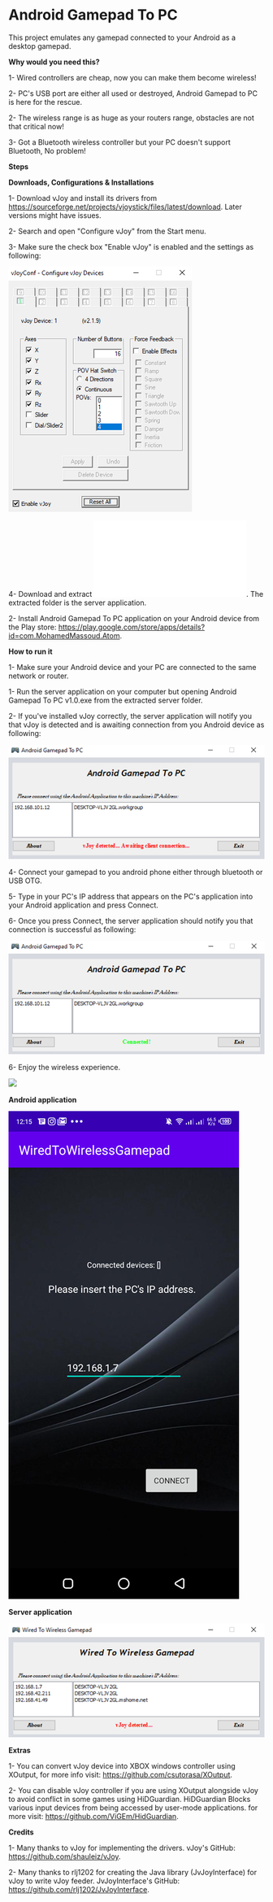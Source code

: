 # Android Gamepad To PC
This project emulates any gamepad connected to your Android as a desktop gamepad.

**Why would you need this?**

1- Wired controllers are cheap, now you can make them become wireless!

2- PC's USB port are either all used or destroyed, Android Gamepad to PC is here for the rescue.

2- The wireless range is as huge as your routers range, obstacles are not that critical now!

3- Got a Bluetooth wireless controller but your PC doesn't support Bluetooth, No problem!

**Steps**

**Downloads, Configurations & Installations**

1- Download vJoy and install its drivers from https://sourceforge.net/projects/vjoystick/files/latest/download. Later versions might have issues.

2- Search and open "Configure vJoy" from the Start menu.

3- Make sure the check box "Enable vJoy" is enabled and the settings as following:

![](config.PNG)

4- Download and extract ![](androidgamepadtopc.rar). The extracted folder is the server application.

2- Install Android Gamepad To PC application on your Android device from the Play store: https://play.google.com/store/apps/details?id=com.MohamedMassoud.Atom.

**How to run it**

1- Make sure your Android device and your PC are connected to the same network or router.

1- Run the server application on your computer but opening Android Gamepad To PC v1.0.exe from the extracted server folder.

2- If you've installed vJoy correctly, the server application will notify you that vJoy is detected and is awaiting connection from you Android device as following:

![](awaitingConnection.png)

4- Connect your gamepad to you android phone either through bluetooth or USB OTG.

5- Type in your PC's IP address that appears on the PC's application into your Android application and press Connect.

6- Once you press Connect, the server application should notify you that connection is successful as following:

![](connectionSuccessful.png)

6- Enjoy the wireless experience.

![](vdev.PNG)

**Android application**

![](and.png)

**Server application**

![](server.PNG)

**Extras**

1- You can convert vJoy device into XBOX windows controller using XOutput, for more info visit: https://github.com/csutorasa/XOutput.

2- You can disable vJoy controller if you are using XOutput alongside vJoy to avoid conflict in some games using HiDGuardian. HiDGuardian Blocks various input devices from being accessed by user-mode applications. for more visit: https://github.com/ViGEm/HidGuardian.

**Credits**

1- Many thanks to vJoy for implementing the drivers. vJoy's GitHub: https://github.com/shauleiz/vJoy.

2- Many thanks to rlj1202 for creating the Java library (JvJoyInterface) for vJoy to write vJoy feeder. JvJoyInterface's GitHub: https://github.com/rlj1202/JvJoyInterface.

